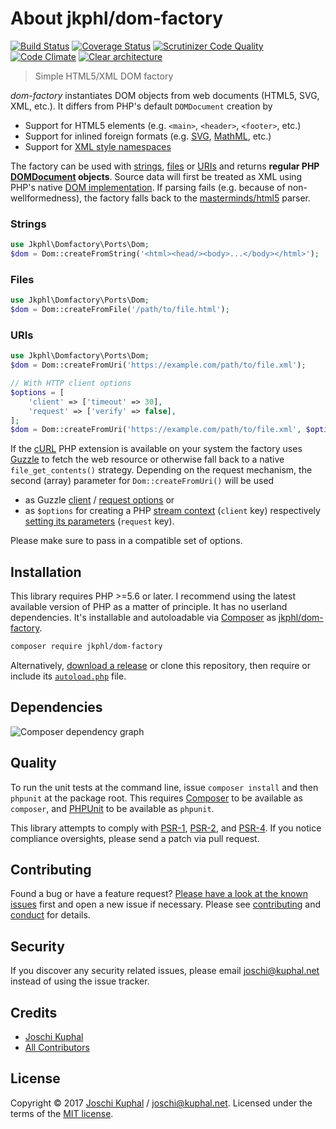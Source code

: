 # About jkphl/dom-factory

[![Build Status][travis-image]][travis-url] [![Coverage Status][coveralls-image]][coveralls-url] [![Scrutinizer Code Quality][scrutinizer-image]][scrutinizer-url] [![Code Climate][codeclimate-image]][codeclimate-url]  [![Clear architecture][clear-architecture-image]][clear-architecture-url]

> Simple HTML5/XML DOM factory

*dom-factory* instantiates DOM objects from web documents (HTML5, SVG, XML, etc.). It differs from PHP's default `DOMDocument` creation by

* Support for HTML5 elements (e.g. `<main>`, `<header>`, `<footer>`, etc.)
* Support for inlined foreign formats (e.g. [SVG](https://www.w3.org/TR/SVG/), [MathML](https://www.w3.org/TR/MathML2/overview.html), etc.)
* Support for [XML style namespaces](https://www.w3.org/TR/REC-xml-names/)

The factory can be used with [strings](#strings), [files](#files) or [URIs](#uris) and returns **regular PHP [DOMDocument](http://php.net/manual/de/class.domdocument.php) objects**. Source data will first be treated as XML using PHP's native [DOM implementation](http://php.net/manual/de/domdocument.loadxml.php). If parsing fails (e.g. because of non-wellformedness), the factory falls back to the [masterminds/html5](https://github.com/Masterminds/html5-php) parser.

### Strings

```php
use Jkphl\Domfactory\Ports\Dom;
$dom = Dom::createFromString('<html><head/><body>...</body></html>');
```

### Files

```php
use Jkphl\Domfactory\Ports\Dom;
$dom = Dom::createFromFile('/path/to/file.html');
```

### URIs

```php
use Jkphl\Domfactory\Ports\Dom;
$dom = Dom::createFromUri('https://example.com/path/to/file.xml');

// With HTTP client options
$options = [
    'client' => ['timeout' => 30],
    'request' => ['verify' => false],
];
$dom = Dom::createFromUri('https://example.com/path/to/file.xml', $options);
```

If the [cURL](http://php.net/manual/book.curl.php) PHP extension is available on your system the factory uses [Guzzle](http://docs.guzzlephp.org) to fetch the web resource or otherwise fall back to a native `file_get_contents()` strategy. Depending on the request mechanism, the second (array) parameter for `Dom::createFromUri()` will be used

* as Guzzle [client](http://docs.guzzlephp.org/en/latest/quickstart.html#creating-a-client) / [request options](http://docs.guzzlephp.org/en/latest/request-options.html) or
* as `$options` for creating a PHP [stream context](http://php.net/manual/function.stream-context-create.php) (`client` key) respectively [setting its parameters](http://php.net/manual/en/function.stream-context-set-params.php) (`request` key).

Please make sure to pass in a compatible set of options.

## Installation

This library requires PHP >=5.6 or later. I recommend using the latest available version of PHP as a matter of principle. It has no userland dependencies. It's installable and autoloadable via [Composer](https://getcomposer.org/) as [jkphl/dom-factory](https://packagist.org/packages/jkphl/dom-factory).
        
```bash
composer require jkphl/dom-factory
```

Alternatively, [download a release](https://github.com/jkphl/dom-factory/releases) or clone this repository, then require or include its [`autoload.php`](autoload.php) file.

## Dependencies

![Composer dependency graph](https://rawgit.com/jkphl/dom-factory/master/doc/dependencies.svg)

## Quality

To run the unit tests at the command line, issue `composer install` and then `phpunit` at the package root. This requires [Composer](http://getcomposer.org/) to be available as `composer`, and [PHPUnit](http://phpunit.de/manual/) to be available as `phpunit`.

This library attempts to comply with [PSR-1][], [PSR-2][], and [PSR-4][]. If you notice compliance oversights, please send a patch via pull request.

## Contributing

Found a bug or have a feature request? [Please have a look at the known issues](https://github.com/jkphl/dom-factory/issues) first and open a new issue if necessary. Please see [contributing](CONTRIBUTING.md) and [conduct](CONDUCT.md) for details.

## Security

If you discover any security related issues, please email joschi@kuphal.net instead of using the issue tracker.

## Credits

- [Joschi Kuphal][author-url]
- [All Contributors](../../contributors)

## License

Copyright © 2017 [Joschi Kuphal][author-url] / joschi@kuphal.net. Licensed under the terms of the [MIT license](LICENSE).


[travis-image]: https://secure.travis-ci.org/jkphl/dom-factory.svg
[travis-url]: https://travis-ci.org/jkphl/dom-factory
[coveralls-image]: https://coveralls.io/repos/jkphl/dom-factory/badge.svg?branch=master&service=github
[coveralls-url]: https://coveralls.io/github/jkphl/dom-factory?branch=master
[scrutinizer-image]: https://scrutinizer-ci.com/g/jkphl/dom-factory/badges/quality-score.png?b=master
[scrutinizer-url]: https://scrutinizer-ci.com/g/jkphl/dom-factory/?branch=master
[codeclimate-image]: https://lima.codeclimate.com/github/jkphl/dom-factory/badges/gpa.svg
[codeclimate-url]: https://lima.codeclimate.com/github/jkphl/dom-factory

[clear-architecture-image]: https://img.shields.io/badge/Clear%20Architecture-%E2%9C%94-brightgreen.svg
[clear-architecture-url]: https://github.com/jkphl/clear-architecture
[author-url]: https://jkphl.is
[PSR-1]: https://github.com/php-fig/fig-standards/blob/master/accepted/PSR-1-basic-coding-standard.md
[PSR-2]: https://github.com/php-fig/fig-standards/blob/master/accepted/PSR-2-coding-style-guide.md
[PSR-4]: https://github.com/php-fig/fig-standards/blob/master/accepted/PSR-4-autoloader.md
